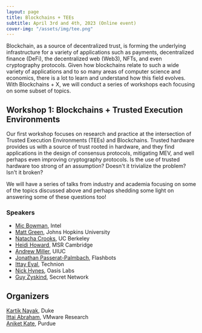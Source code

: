```yaml
---
layout: page
title: Blockchains + TEEs
subtitle: April 3rd and 4th, 2023 (Online event)
cover-img: "/assets/img/tee.png"
---
```


Blockchain, as a source of decentralized trust, is forming the underlying infrastructure for a variety of applications such as payments, decentralized finance (DeFi), the decentralized web (Web3), NFTs, and even cryptography protocols. Given how blockchains relate to such a wide variety of applications and to so many areas of computer science and economics, there is a lot to learn and understand how this field evolves. With Blockchains + X, we will conduct a series of workshops each focusing on some subset of topics.
    
## Workshop 1: Blockchains + Trusted Execution Environments
    
Our first workshop focuses on research and practice at the intersection of Trusted Execution Environments (TEEs) and Blockchains. Trusted hardware provides us with a source of trust rooted in hardware, and they find applications in the design of consensus protocols, mitigating MEV, and well perhaps even improving cryptography protocols. Is the use of trusted hardware too strong of an assumption? Doesn't it trivialize the problem? Isn't it broken?

We will have a series of talks from industry and academia focusing on some of the topics discussed above and perhaps shedding some light on answering some of these questions too!

### Speakers
- [Mic Bowman](https://www.intel.com/content/www/us/en/research/researchers/mic-bowman.html), Intel
- [Matt Green](https://isi.jhu.edu/~mgreen/), Johns Hopkins University
- [Natacha Crooks](https://nacrooks.github.io/), UC Berkeley
- [Heidi Howard](https://www.microsoft.com/en-us/research/people/heidihoward/), MSR Cambridge
- [Andrew Miller](https://soc1024.ece.illinois.edu/), UIUC
- [Jonathan Passerat-Palmbach](https://jopasser.at/), Flashbots
- [Ittay Eyal](https://webee.technion.ac.il/people/ittay/), Technion
- [Nick Hynes](https://www.linkedin.com/in/nhynes-/), Oasis Labs
- [Guy Zyskind](https://www.linkedin.com/in/gguyz/?originalSubdomain=il), Secret Network

## Organizers

[Kartik Nayak](https://users.cs.duke.edu/~kartik/), Duke  
[Ittai Abraham](https://research.vmware.com/researchers/ittai-abraham), VMware Research    
[Aniket Kate](https://www.cs.purdue.edu/homes/akate/), Purdue
